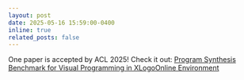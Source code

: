 ```yaml
---
layout: post
date: 2025-05-16 15:59:00-0400
inline: true
related_posts: false
---
```


One paper is accepted by ACL 2025! Check it out: [Program Synthesis Benchmark for Visual Programming in XLogoOnline Environment](https://arxiv.org/pdf/2406.11334)
